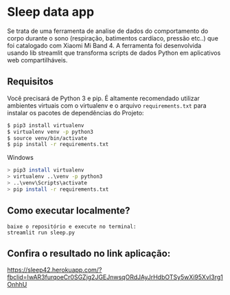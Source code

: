 # Sleep data app
Se trata de uma ferramenta de analise de dados do comportamento do corpo durante o sono (respiração, batimentos cardíaco, pressão etc..) que foi catalogado com Xiaomi Mi Band 4. A ferramenta foi desenvolvida usando lib streamlit que transforma scripts de dados Python em aplicativos web compartilháveis. 

## Requisitos

Você precisará de Python 3 e pip. É altamente recomendado utilizar ambientes virtuais
com o virtualenv e o arquivo `requirements.txt` para instalar os pacotes de dependências
do Projeto:

```bash
$ pip3 install virtualenv
$ virtualenv venv -p python3
$ source venv/bin/activate
$ pip install -r requirements.txt
```

Windows

```bash
> pip3 install virtualenv
> virtualenv ..\venv -p python3
> ..\venv\Scripts\activate
> pip install -r requirements.txt
```

## Como executar localmente?
```
baixe o repositório e execute no terminal: 
streamlit run sleep.py

```
## Confira o resultado no link aplicação:
https://sleep42.herokuapp.com/?fbclid=IwAR3furqoeCr0SGZjg2JGEJnwsqORdJAyJrHdbOTSy5wXi95XvI3rg1OnhhU
